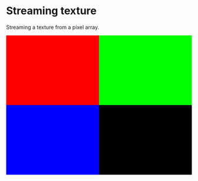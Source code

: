 # Streaming texture

Streaming a texture from a pixel array.

![Screenshot of a window divided into four colored rectangles](res/streamer.png)